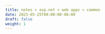 ```yaml
---
title: notes > asp.net > web apps > common
date: 2023-05-25T00:00:00-06:00
draft: false
weight: 1
---
```


